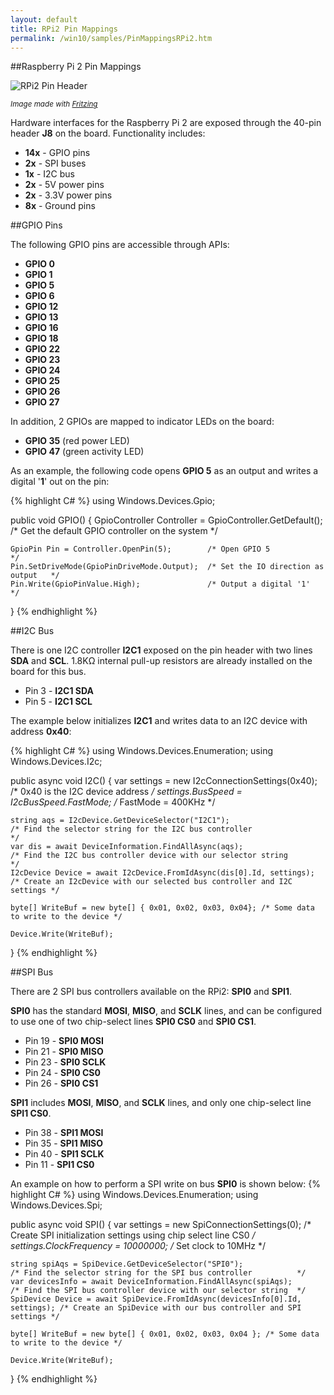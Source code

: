 ```yaml
---
layout: default
title: RPi2 Pin Mappings
permalink: /win10/samples/PinMappingsRPi2.htm
---
```


<div class="container" markdown="1">
##Raspberry Pi 2 Pin Mappings

![RPi2 Pin Header]({{site.baseurl}}/images/PinMappings/RP2_Pinout.png)

<sub>*Image made with [Fritzing](http://fritzing.org/)*</sub>

Hardware interfaces for the Raspberry Pi 2 are exposed through the 40-pin header **J8** on the board. Functionality includes:

* **14x** - GPIO pins
* **2x** - SPI buses
* **1x** - I2C bus
* **2x** - 5V power pins
* **2x** - 3.3V power pins
* **8x** - Ground pins

##GPIO Pins

The following GPIO pins are accessible through APIs:

* **GPIO 0**
* **GPIO 1**
* **GPIO 5**
* **GPIO 6**
* **GPIO 12**
* **GPIO 13**
* **GPIO 16**
* **GPIO 18**
* **GPIO 22**
* **GPIO 23**
* **GPIO 24**
* **GPIO 25**
* **GPIO 26**
* **GPIO 27**

In addition, 2 GPIOs are mapped to indicator LEDs on the board:

* **GPIO 35** (red power LED)
* **GPIO 47** (green activity LED)

As an example, the following code opens **GPIO 5** as an output and writes a digital '**1**' out on the pin:

{% highlight C# %}
using Windows.Devices.Gpio;

public void GPIO()
{
	GpioController Controller = GpioController.GetDefault(); /* Get the default GPIO controller on the system */

	GpioPin Pin = Controller.OpenPin(5);        /* Open GPIO 5                      */
	Pin.SetDriveMode(GpioPinDriveMode.Output);  /* Set the IO direction as output   */
	Pin.Write(GpioPinValue.High);               /* Output a digital '1'             */
}
{% endhighlight %}

##I2C Bus

There is one I2C controller **I2C1** exposed on the pin header with two lines **SDA** and **SCL**. 1.8K&#x2126; internal pull-up resistors are already installed on the board for this bus.

* Pin 3 - **I2C1 SDA**
* Pin 5 - **I2C1 SCL**

The example below initializes **I2C1** and writes data to an I2C device with address **0x40**:

{% highlight C# %}
using Windows.Devices.Enumeration;
using Windows.Devices.I2c;

public async void I2C()
{
	var settings = new I2cConnectionSettings(0x40); /* 0x40 is the I2C device address   */
	settings.BusSpeed = I2cBusSpeed.FastMode;       /* FastMode = 400KHz                */

	string aqs = I2cDevice.GetDeviceSelector("I2C1");                       /* Find the selector string for the I2C bus controller                   */
	var dis = await DeviceInformation.FindAllAsync(aqs);                    /* Find the I2C bus controller device with our selector string           */
	I2cDevice Device = await I2cDevice.FromIdAsync(dis[0].Id, settings);    /* Create an I2cDevice with our selected bus controller and I2C settings */

	byte[] WriteBuf = new byte[] { 0x01, 0x02, 0x03, 0x04}; /* Some data to write to the device */

	Device.Write(WriteBuf);
}
{% endhighlight %}


##SPI Bus

There are 2 SPI bus controllers available on the RPi2: **SPI0** and **SPI1**.

**SPI0** has the standard **MOSI**, **MISO**, and **SCLK** lines, and can be configured to use one of two chip-select lines **SPI0 CS0** and **SPI0 CS1**.

* Pin 19 - **SPI0 MOSI**
* Pin 21 - **SPI0 MISO**
* Pin 23 - **SPI0 SCLK**
* Pin 24 - **SPI0 CS0**
* Pin 26 - **SPI0 CS1**

**SPI1** includes **MOSI**, **MISO**, and **SCLK** lines, and only one chip-select line **SPI1 CS0**.

* Pin 38 - **SPI1 MOSI**
* Pin 35 - **SPI1 MISO**
* Pin 40 - **SPI1 SCLK**
* Pin 11 - **SPI1 CS0**

An example on how to perform a SPI write on bus **SPI0** is shown below:
{% highlight C# %}
using Windows.Devices.Enumeration;
using Windows.Devices.Spi;

public async void SPI()
{
	var settings = new SpiConnectionSettings(0); /* Create SPI initialization settings using chip select line CS0 */
	settings.ClockFrequency = 10000000;          /* Set clock to 10MHz                                            */

	string spiAqs = SpiDevice.GetDeviceSelector("SPI0");                         /* Find the selector string for the SPI bus controller          */
	var devicesInfo = await DeviceInformation.FindAllAsync(spiAqs);              /* Find the SPI bus controller device with our selector string  */
	SpiDevice Device = await SpiDevice.FromIdAsync(devicesInfo[0].Id, settings); /* Create an SpiDevice with our bus controller and SPI settings */

	byte[] WriteBuf = new byte[] { 0x01, 0x02, 0x03, 0x04 }; /* Some data to write to the device */

	Device.Write(WriteBuf);
}
{% endhighlight %}

</div>
